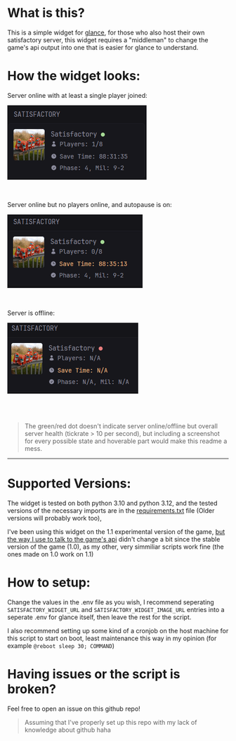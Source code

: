 # What is this?

This is a simple widget for [glance](https://github.com/glanceapp/glance), for those who also host their own satisfactory server, this widget requires a "middleman" to change the game's api output into one that is easier for glance to understand.

# How the widget looks:

Server online with at least a single player joined:

![](https://raw.githubusercontent.com/PR1NT3R/satisfactory-glance-widget/refs/heads/main/readme_images/1.png)
<br>

<br>

Server online but no players online, and autopause is on:

![](https://raw.githubusercontent.com/PR1NT3R/satisfactory-glance-widget/refs/heads/main/readme_images/2.png)
<br>

<br>

Server is offline:

![](https://raw.githubusercontent.com/PR1NT3R/satisfactory-glance-widget/refs/heads/main/readme_images/3.png)

<br>

<br>

> The green/red dot doesn't indicate server online/offline but overall server health (tickrate > 10 per second), but including a screenshot for every possible state and hoverable part would make this readme a mess.

---

# Supported Versions:

The widget is tested on both python 3.10 and python 3.12, and the tested versions of the necessary imports are in the [requirements.txt](https://github.com/PR1NT3R/satisfactory-glance-widget/blob/main/requirements.txt) file (Older versions will probably work too),

I've been using this widget on the 1.1 experimental version of the game, [but the way I use to talk to the game's api](https://github.com/Jayy001/PyFactoryBridge) didn't change a bit since the stable version of the game (1.0), as my other, very simmiliar scripts work fine (the ones made on 1.0 work on 1.1)

# How to setup:
Change the values in the .env file as you wish, I recommend seperating ```SATISFACTORY_WIDGET_URL``` and ```SATISFACTORY_WIDGET_IMAGE_URL``` entries into a seperate .env for glance itself, then leave the rest for the script.

I also recommend setting up some kind of a cronjob on the host machine for this script to start on boot, least maintenance this way in my opinion (for example ```@reboot sleep 30; COMMAND```)

# Having issues or the script is broken?

Feel free to open an issue on this github repo!
> Assuming that I've properly set up this repo with my lack of knowledge about github haha
